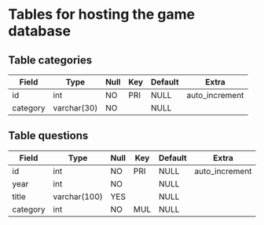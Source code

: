 # Tables for hosting the game database

## Table categories

| Field    | Type        | Null | Key | Default | Extra          |
| -------- | ----------- | ---- | --- | ------- | -------------- |
| id       | int         | NO   | PRI | NULL    | auto_increment |
| category | varchar(30) | NO   |     | NULL    |                |


## Table questions

| Field    | Type         | Null | Key | Default | Extra          |
| -------- | ------------ | ---- | --- | ------- | -------------- |
| id       | int          | NO   | PRI | NULL    | auto_increment |
| year     | int          | NO   |     | NULL    |                |
| title    | varchar(100) | YES  |     | NULL    |                |
| category | int          | NO   | MUL | NULL    |                |

